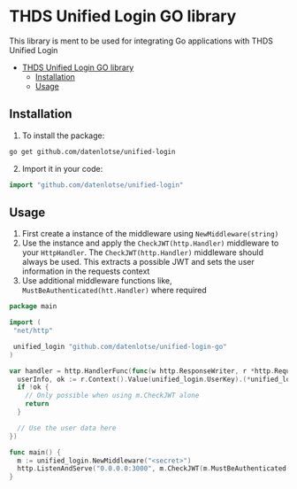 # THDS Unified Login GO library

This library is ment to be used for integrating Go
applications with THDS Unified Login

<!--toc:start-->

- [THDS Unified Login GO library](#thds-unified-login-go-library)
  - [Installation](#installation)
  - [Usage](#usage)
  <!--toc:end-->

## Installation

1. To install the package:

```sh
go get github.com/datenlotse/unified-login
```

2. Import it in your code:

```go
import "github.com/datenlotse/unified-login"
```

## Usage

1. First create a instance of the middleware using `NewMiddleware(string)`
2. Use the instance and apply the `CheckJWT(http.Handler)` middleware to your `HttpHandler`.
   The `CheckJWT(http.Handler)` middleware should always be used.
   This extracts a possible JWT and sets the user information in the requests context
3. Use additional middleware functions like,
   `MustBeAuthenticated(htt.Handler)` where required

```go
package main

import (
 "net/http"

 unified_login "github.com/datenlotse/unified-login-go"
)

var handler = http.HandlerFunc(func(w http.ResponseWriter, r *http.Request) {
  userInfo, ok := r.Context().Value(unified_login.UserKey).(*unified_login.UserInformation)
  if !ok {
    // Only possible when using m.CheckJWT alone
    return
  }

  // Use the user data here
})

func main() {
  m := unified_login.NewMiddleware("<secret>")
  http.ListenAndServe("0.0.0.0:3000", m.CheckJWT(m.MustBeAuthenticated(handler)))
}
```
